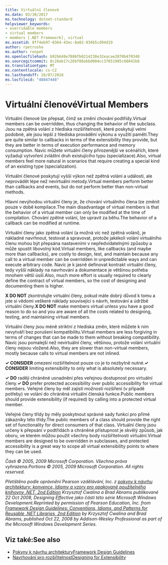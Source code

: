 ```yaml
---
title: Virtuální členové
ms.date: 03/30/2017
ms.technology: dotnet-standard
helpviewer_keywords:
- overridable members
- virtual members
- members [.NET Framework], virtual
ms.assetid: 8ff4eb97-0364-43ec-8a02-934b5cd94d19
author: rpetrusha
ms.author: ronpet
ms.openlocfilehash: b92b648e7886fb0214238e32eacae2870b470340
ms.sourcegitcommit: 8c28ab17c26bf08abbd004cc37651985c68841b8
ms.translationtype: MT
ms.contentlocale: cs-CZ
ms.lasthandoff: 10/07/2018
ms.locfileid: "48847448"
---
```

# <a name="virtual-members"></a><span data-ttu-id="4473f-102">Virtuální členové</span><span class="sxs-lookup"><span data-stu-id="4473f-102">Virtual Members</span></span>
<span data-ttu-id="4473f-103">Virtuální členové lze přepsat, čímž se změní chování podtřídy.</span><span class="sxs-lookup"><span data-stu-id="4473f-103">Virtual members can be overridden, thus changing the behavior of the subclass.</span></span> <span data-ttu-id="4473f-104">Jsou na zpětná volání z hlediska rozšiřitelnosti, které poskytují velmi podobné, ale jsou lepší z hlediska provádění výkonu a využití paměti.</span><span class="sxs-lookup"><span data-stu-id="4473f-104">They are quite similar to callbacks in terms of the extensibility they provide, but they are better in terms of execution performance and memory consumption.</span></span> <span data-ttu-id="4473f-105">Navíc můžete virtuální členy přirozenější ve scénářích, které vyžadují vytvoření zvláštní druh existujícího typu (specializace).</span><span class="sxs-lookup"><span data-stu-id="4473f-105">Also, virtual members feel more natural in scenarios that require creating a special kind of an existing type (specialization).</span></span>  
  
 <span data-ttu-id="4473f-106">Virtuální členové poskytují vyšší výkon než zpětná volání a události, ale neprovádět lépe než nevirtuální metody.</span><span class="sxs-lookup"><span data-stu-id="4473f-106">Virtual members perform better than callbacks and events, but do not perform better than non-virtual methods.</span></span>  
  
 <span data-ttu-id="4473f-107">Hlavní nevýhodou virtuální členy je, že chování virtuálního člena lze změnit pouze v době kompilace.</span><span class="sxs-lookup"><span data-stu-id="4473f-107">The main disadvantage of virtual members is that the behavior of a virtual member can only be modified at the time of compilation.</span></span> <span data-ttu-id="4473f-108">Chování zpětné volání, lze upravit za běhu.</span><span class="sxs-lookup"><span data-stu-id="4473f-108">The behavior of a callback can be modified at runtime.</span></span>  
  
 <span data-ttu-id="4473f-109">Virtuální členy jako zpětná volání (a možná víc než zpětná volání), je nákladné navrhnout, testovat a spravovat, protože jakékoli volání virtuálního členu mohou být přepsána nastaveními v nepředvídatelnými způsoby a může spustit libovolný kód.</span><span class="sxs-lookup"><span data-stu-id="4473f-109">Virtual members, like callbacks (and maybe more than callbacks), are costly to design, test, and maintain because any call to a virtual member can be overridden in unpredictable ways and can execute arbitrary code.</span></span> <span data-ttu-id="4473f-110">Navíc je k jasně definovat kontrakt virtuální členy, tedy vyšší náklady na navrhování a dokumentace je většinou potřeba mnohem větší úsilí.</span><span class="sxs-lookup"><span data-stu-id="4473f-110">Also, much more effort is usually required to clearly define the contract of virtual members, so the cost of designing and documenting them is higher.</span></span>  
  
 <span data-ttu-id="4473f-111">**X DO NOT** zkontrolujte virtuální členy, pokud máte dobrý důvod k tomu a jste si vědomi veškeré náklady související s návrh, testování a údržbě virtuální členy.</span><span class="sxs-lookup"><span data-stu-id="4473f-111">**X DO NOT** make members virtual unless you have a good reason to do so and you are aware of all the costs related to designing, testing, and maintaining virtual members.</span></span>  
  
 <span data-ttu-id="4473f-112">Virtuální členy jsou méně striktní z hlediska změn, které můžete k nim nevytváří bez porušení kompatibilitu.</span><span class="sxs-lookup"><span data-stu-id="4473f-112">Virtual members are less forgiving in terms of changes that can be made to them without breaking compatibility.</span></span> <span data-ttu-id="4473f-113">Navíc jsou pomalejší než nevirtuální členy, většinou, protože volání virtuální členy nejsou vložené.</span><span class="sxs-lookup"><span data-stu-id="4473f-113">Also, they are slower than non-virtual members, mostly because calls to virtual members are not inlined.</span></span>  
  
 <span data-ttu-id="4473f-114">**✓ CONSIDER** omezení rozšiřitelnost pouze co je to nezbytně nutné.</span><span class="sxs-lookup"><span data-stu-id="4473f-114">**✓ CONSIDER** limiting extensibility to only what is absolutely necessary.</span></span>  
  
 <span data-ttu-id="4473f-115">**✓ DO** raději chráněné usnadnění přes veřejnou dostupnost pro virtuální členy.</span><span class="sxs-lookup"><span data-stu-id="4473f-115">**✓ DO** prefer protected accessibility over public accessibility for virtual members.</span></span> <span data-ttu-id="4473f-116">Veřejné členy by měl zajistí možnosti rozšíření (v případě potřeby) ve volání do chráněná virtuální členská funkce.</span><span class="sxs-lookup"><span data-stu-id="4473f-116">Public members should provide extensibility (if required) by calling into a protected virtual member.</span></span>  
  
 <span data-ttu-id="4473f-117">Veřejné členy třídy by měly poskytnout správné sady funkcí pro přímé zákazníky této třídy.</span><span class="sxs-lookup"><span data-stu-id="4473f-117">The public members of a class should provide the right set of functionality for direct consumers of that class.</span></span> <span data-ttu-id="4473f-118">Virtuální členy jsou určeny k přepsání v podtřídách a chráněné přístupnost je skvělý způsob, jak oboru, ve kterém můžou použít všechny body rozšiřitelnosti virtuální.</span><span class="sxs-lookup"><span data-stu-id="4473f-118">Virtual members are designed to be overridden in subclasses, and protected accessibility is a great way to scope all virtual extensibility points to where they can be used.</span></span>  
  
 <span data-ttu-id="4473f-119">*Části © 2005, 2009 Microsoft Corporation. Všechna práva vyhrazena.*</span><span class="sxs-lookup"><span data-stu-id="4473f-119">*Portions © 2005, 2009 Microsoft Corporation. All rights reserved.*</span></span>  
  
 <span data-ttu-id="4473f-120">*Přetištěno podle oprávnění Pearson vzdělávání, Inc. z [pokyny k návrhu architektury: konvence, Idiomy a vzory pro opakovaně použitelného knihovny .NET, 2nd Edition](https://www.informit.com/store/framework-design-guidelines-conventions-idioms-and-9780321545619) Krzysztof Cwalina a Brad Abrams publikované 22 Oct 2008, Designing Effective jako části této série Microsoft Windows Development.*</span><span class="sxs-lookup"><span data-stu-id="4473f-120">*Reprinted by permission of Pearson Education, Inc. from [Framework Design Guidelines: Conventions, Idioms, and Patterns for Reusable .NET Libraries, 2nd Edition](https://www.informit.com/store/framework-design-guidelines-conventions-idioms-and-9780321545619) by Krzysztof Cwalina and Brad Abrams, published Oct 22, 2008 by Addison-Wesley Professional as part of the Microsoft Windows Development Series.*</span></span>  
  
## <a name="see-also"></a><span data-ttu-id="4473f-121">Viz také:</span><span class="sxs-lookup"><span data-stu-id="4473f-121">See also</span></span>

- [<span data-ttu-id="4473f-122">Pokyny k návrhu architektury</span><span class="sxs-lookup"><span data-stu-id="4473f-122">Framework Design Guidelines</span></span>](../../../docs/standard/design-guidelines/index.md)  
- [<span data-ttu-id="4473f-123">Navrhování pro rozšiřitelnost</span><span class="sxs-lookup"><span data-stu-id="4473f-123">Designing for Extensibility</span></span>](../../../docs/standard/design-guidelines/designing-for-extensibility.md)
